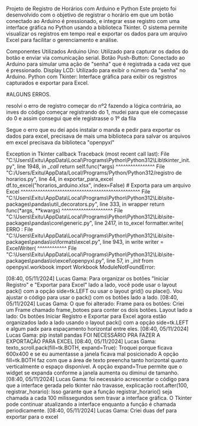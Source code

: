 Projeto de Registro de Horários com Arduino e Python
Este projeto foi desenvolvido com o objetivo de registrar o horário em que um botão conectado ao Arduino é pressionado, e integrar esse registro com uma interface gráfica no Python usando a biblioteca Tkinter. O sistema permite visualizar os registros em tempo real e exportar os dados para um arquivo Excel para facilitar o gerenciamento e análise.

Componentes Utilizados
Arduino Uno: Utilizado para capturar os dados do botão e enviar via comunicação serial.
Botão Push-Button: Conectado ao Arduino para simular uma ação de "senha" que é registrada a cada vez que é pressionado.
Display LCD: Utilizado para exibir o número da "senha" no Arduino.
Python com Tkinter: Interface gráfica para exibir os registros capturados e exportar para Excel.

#ALGUNS ERROS.

resolvi o erro de registro começar do nº2 fazendo a lógica contrária, ao inves do código começar registrando do 1, mudei para que ele começasse do 0 e assim consegui que ele registrasse o 1º da fila


Segue o erro que eu dei após instalar o manda e pedir para exportar os dados para excel, precisava de mais uma biblioteca para salvar os arquivos em excel precisava da biblioteca "openpyxl"

Exception in Tkinter callback 
Traceback (most recent call last):
  File "C:\Users\Exitu\AppData\Local\Programs\Python\Python312\Lib\tkinter\_init.py", line 1948, in __call_
    return self.func(*args)
           ^^^^^^^^^^^^^^^^
  File "C:/Users/Exitu/AppData/Local/Programs/Python/Python312/registro de horarios.py", line 44, in exportar_para_excel
    df.to_excel("horarios_arduino.xlsx", index=False)  # Exporta para um arquivo Excel
    ^^^^^^^^^^^^^^^^^^^^^^^^^^^^^^^^^^^^^^^^^^^^^^^^^
  File "C:\Users\Exitu\AppData\Local\Programs\Python\Python312\Lib\site-packages\pandas\util\_decorators.py", line 333, in wrapper
    return func(*args, **kwargs)
           ^^^^^^^^^^^^^^^^^^^^^
  File "C:\Users\Exitu\AppData\Local\Programs\Python\Python312\Lib\site-packages\pandas\core\generic.py", line 2417, in to_excel
    formatter.write(
  ERRO :
File "C:\Users\Exitu\AppData\Local\Programs\Python\Python312\Lib\site-packages\pandas\io\formats\excel.py", line 943, in write
    writer = ExcelWriter(
             ^^^^^^^^^^^^
  File "C:\Users\Exitu\AppData\Local\Programs\Python\Python312\Lib\site-packages\pandas\io\excel\openpyxl.py", line 57, in __init_
    from openpyxl.workbook import Workbook
ModuleNotFoundError:

[08:40, 05/11/2024] Lucas Gama: Para organizar os botões "Iniciar Registro" e "Exportar para Excel" lado a lado, você pode usar o layout pack() com a opção side=tk.LEFT ou usar o layout grid() ou place(). Vou ajustar o código para usar o pack() com os botões lado a lado.
[08:40, 05/11/2024] Lucas Gama: O que foi alterado:
Frame para os botões: Criei um Frame chamado frame_botoes para conter os dois botões.
Layout lado a lado: Os botões Iniciar Registro e Exportar para Excel agora estão organizados lado a lado usando o layout pack() com a opção side=tk.LEFT e algum padx para espaçamento horizontal entre eles.
[08:40, 05/11/2024] Lucas Gama: pip install pandas
FOI NECESSÁRIO PRA FAZER A EXPORTAÇÃO PARA EXCEL
[08:40, 05/11/2024] Lucas Gama: texto_scroll.pack(fill=tk.BOTH, expand=True): 
Troquei porque ficava 600x400 e se eu aumentasse a janela ficava mal posicionado 
A opção fill=tk.BOTH faz com que a área de texto preencha tanto horizontal quanto verticalmente o espaço disponível. A opção expand=True permite que o widget se expanda conforme a janela aumenta ou diminui de tamanho.
[08:40, 05/11/2024] Lucas Gama: foi necessário acrescentar o código para que a interface gerada pelo tkinter não travasse, explicação
root.after(100, registrar_horario): Isso garante que a função registrar_horario() seja chamada a cada 100 milissegundos sem travar a interface gráfica. O Tkinter pode continuar atualizando a interface enquanto a função é chamada periodicamente.
[08:40, 05/11/2024] Lucas Gama: Criei duas def para exportar para o excel
